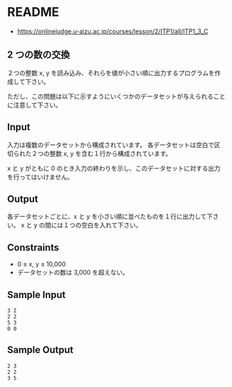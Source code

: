 # README
- <https://onlinejudge.u-aizu.ac.jp/courses/lesson/2/ITP1/all/ITP1_3_C>
## 2 つの数の交換
２つの整数 x, y を読み込み、それらを値が小さい順に出力するプログラムを作成して下さい。

ただし、この問題は以下に示すようにいくつかのデータセットが与えられることに注意して下さい。
## Input
入力は複数のデータセットから構成されています。
各データセットは空白で区切られた２つの整数 x, y を含む１行から構成されています。

x と y がともに 0 のとき入力の終わりを示し、このデータセットに対する出力を行ってはいけません。
## Output
各データセットごとに、x と y を小さい順に並べたものを１行に出力して下さい。
x と y の間には１つの空白を入れて下さい。
## Constraints
- 0 ≤ x, y ≤ 10,000
- データセットの数は 3,000 を超えない。
## Sample Input
```
3 2
2 2
5 3
0 0
```
## Sample Output
```
2 3
2 2
3 5
```
